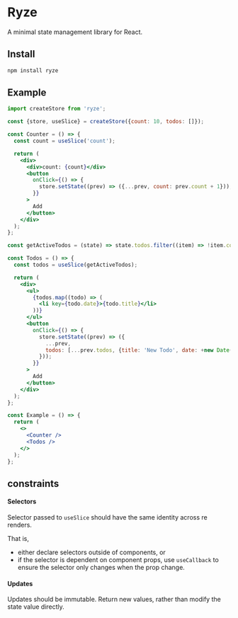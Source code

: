# Ryze

A minimal state management library for React.

## Install

```bash
npm install ryze
```

## Example

```jsx
import createStore from 'ryze';

const {store, useSlice} = createStore({count: 10, todos: []});

const Counter = () => {
  const count = useSlice('count');

  return (
    <div>
      <div>count: {count}</div>
      <button
        onClick={() => {
          store.setState((prev) => ({...prev, count: prev.count + 1}));
        }}
      >
        Add
      </button>
    </div>
  );
};

const getActiveTodos = (state) => state.todos.filter((item) => !item.completed);

const Todos = () => {
  const todos = useSlice(getActiveTodos);

  return (
    <div>
      <ul>
        {todos.map((todo) => (
          <li key={todo.date}>{todo.title}</li>
        ))}
      </ul>
      <button
        onClick={() => {
          store.setState((prev) => ({
            ...prev,
            todos: [...prev.todos, {title: 'New Todo', date: +new Date()}],
          }));
        }}
      >
        Add
      </button>
    </div>
  );
};

const Example = () => {
  return (
    <>
      <Counter />
      <Todos />
    </>
  );
};
```

## constraints

#### Selectors

Selector passed to `useSlice` should have the same identity across re renders.

That is,

- either declare selectors outside of components, or
- if the selector is dependent on component props, use `useCallback` to ensure the selector only changes when the prop change.

#### Updates

Updates should be immutable. Return new values, rather than modify the state value directly.
